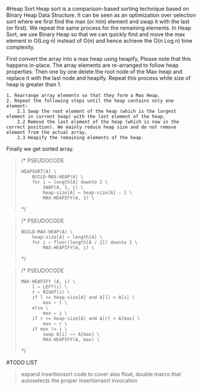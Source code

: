 #Heap Sort
Heap sort is a comparison-based sorting technique based on Binary Heap Data Structure.
It can be seen as an optimization over selection sort where we first find the max (or min) element and swap it with the last (or first).
We repeat the same process for the remaining elements.
In Heap Sort, we use Binary Heap so that we can quickly find and move the max element in O(Log n) instead of O(n) and hence achieve the O(n Log n) time complexity.

First convert the array into a max heap using heapify, Please note that this happens in-place.
The array elements are re-arranged to follow heap properties.
Then one by one delete the root node of the Max-heap and replace it with the last node and heapify.
Repeat this process while size of heap is greater than 1.

    1. Rearrange array elements so that they form a Max Heap.
    2. Repeat the following steps until the heap contains only one element:
        2.1 Swap the root element of the heap (which is the largest element in current heap) with the last element of the heap.
        2.2 Remove the last element of the heap (which is now in the correct position). We mainly reduce heap size and do not remove element from the actual array.
        2.3 Heapify the remaining elements of the heap.

Finally we get sorted array.

<blockquote>
/*  PSEUDOCODE

    HEAPSORT(A) \
        BUILD-MAX-HEAP(A) \
        for i ← length[A] downto 2 \
            SWAP(A, 1, i) \
            heap-size[A] ← heap-size[A] - 1 \
            MAX-HEAPIFY(A, 1) \
*/
</blockquote>

<blockquote>
/* PSEUDOCODE

    BUILD-MAX-HEAP(A) \
        heap-size[A] ← length[A] \
        for i ← floor(length[A / 2]) downto 1 \
            MAX-HEAPIFY(A, i) \

*/
</blockquote>

<blockquote>
/* PSEUDOCODE

    MAX-HEAPIFY (A, i) \
        l ← LEFT(i) \
        r ← RIGHT(i) \
        if l <= heap-size[A] and A[l] > A[i] \
            max ← l \
        else \
            max ← i \
        if r <= heap-size[A] and A[r] > A[max] \
            max ← r \
        if max != i \
            swap A[i] ←→ A[max] \
            MAX-HEAPIFY(A, max) \

*/
</blockquote>
#TODO LIST

> expand insertionsort code to cover also float, double
> macro that autoselects the proper insertionsort invocation